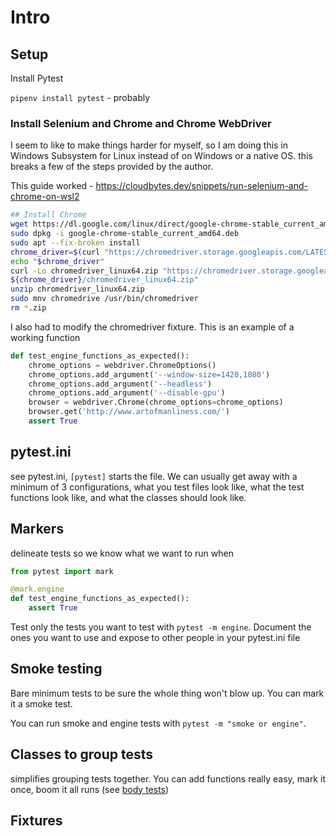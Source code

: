 # Intro

## Setup

Install Pytest

`pipenv install pytest` - probably

### Install Selenium and Chrome and Chrome WebDriver

I seem to like to make things harder for myself, so I am doing this in Windows Subsystem for Linux instead of on Windows or a native OS. this breaks a few of the steps provided by the author.

This guide worked - https://cloudbytes.dev/snippets/run-selenium-and-chrome-on-wsl2

```bash
## Install Chrome
wget https://dl.google.com/linux/direct/google-chrome-stable_current_amd64.deb
sudo dpkg -i google-chrome-stable_current_amd64.deb
sudo apt --fix-broken install
chrome_driver=$(curl "https://chromedriver.storage.googleapis.com/LATEST_RELEASE") && \
echo "$chrome_driver"
curl -Lo chromedriver_linux64.zip "https://chromedriver.storage.googleapis.com/\
${chrome_driver}/chromedriver_linux64.zip"
unzip chromedriver_linux64.zip
sudo mnv chromedrive /usr/bin/chromedriver
rm *.zip
```

I also had to modify the chromedriver fixture. This is an example of a working function

```python
def test_engine_functions_as_expected():
    chrome_options = webdriver.ChromeOptions()
    chrome_options.add_argument('--window-size=1420,1080')
    chrome_options.add_argument('--headless')
    chrome_options.add_argument('--disable-gpu')
    browser = webdriver.Chrome(chrome_options=chrome_options)
    browser.get('http://www.artofmanliness.com/')
    assert True
```



## pytest.ini

see pytest.ini, `[pytest]` starts the file. We can usually get away with a minimum of 3 configurations, what you test files look like, what the test functions look like, and what the classes should look like. 

## Markers

delineate tests so we know what we want to run when

```python
from pytest import mark

@mark.engine 
def test_engine_functions_as_expected():
    assert True

```

Test only the tests you want to test with `pytest -m engine`. Document the ones you want to use and expose to other people in your pytest.ini file


## Smoke testing

Bare minimum tests to be sure the whole thing won't blow up. You can mark it a smoke test. 

You can run smoke and engine tests with `pytest -m "smoke or engine"`. 


## Classes to group tests

simplifies grouping tests together. You can add functions really easy, mark it once, boom it all runs (see [body tests](../code/sportscar/body/test_body.py))


## Fixtures


